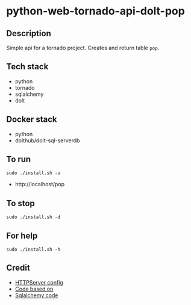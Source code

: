 # python-web-tornado-api-dolt-pop

## Description
Simple api for a tornado project.
Creates and return table `pop`.

## Tech stack
- python
- tornado
- sqlalchemy
- dolt

## Docker stack
- python
- dolthub/dolt-sql-serverdb

## To run
`sudo ./install.sh -u`
- http://localhost/pop

## To stop
`sudo ./install.sh -d`

## For help
`sudo ./install.sh -h`

## Credit
- [HTTPServer config](https://phrase.com/blog/posts/tornado-web-framework-i18n/)
- [Code based on](https://www.tornadoweb.org/en/stable/)
- [Sqlalchemy code](https://medium.com/swlh/tornado-and-sqlalchemy-847eecbc0445)
